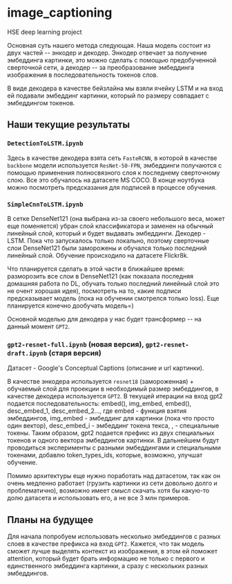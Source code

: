 # image_captioning
HSE deep learning project

Основная суть нашего метода следующая. Наша модель состоит из двух частей -- энкодер и декодер. Энкодер отвечает за получение эмбеддинга картинки, это можно сделать с помощью предобученной сверточной сети, а декодер -- за преобразование эмбеддинга изображения в последовательность токенов слов.

В виде декодера в качестве бейзлайна мы взяли ячейку LSTM и на вход ей подавали эмбеддинг картинки, который по размеру совпадает с эмбеддингом токенов.

## Наши текущие результаты

### `DetectionToLSTM.ipynb`

Здесь в качестве декодера взята сеть `FasteRCNN`, в которой в качестве `backbone` модели используется `ResNet-50-FPN`, эмбеддинги получаются с помощью применения полносвязного слоя к последнему сверточному слою. Все это обучалось на датасете MS COCO. В конце ноутбука можно посмотреть предсказания для подписей в процессе обучения.

### `SimpleCnnToLSTM.ipynb`

В сетке DenseNet121 (она выбрана из-за своего небольшого веса, может еще поменяется) убран слой классификатора и заменен на обычный линейный слой, который и будет выдавать эмбеддинги. Декодер - LSTM. Пока что запускалось только локально, поэтому cверточные слои DenseNet121 были заморожены и обучался только последний линейный слой. Обучение происходило на датасете Flickr8k.

Что планируется сделать в этой части в ближайшее время: разморозить все слои в DenseNet121 (как показала последняя домашняя работа по DL, обучать только последний линейный слой это не очент хорошая идея), посмотреть на то, какие подписи предсказывает модель (пока на обучении смотрелся только  loss). Еще планируется конечно дообучать модель=)

Основной моделью для декодера у нас будет трансформер -- на данный момент `GPT2`.

### `gpt2-resnet-full.ipynb` (новая версия), `gpt2-resnet-draft.ipynb` (старя версия)
Датасет - Google's Conceptual Captions (описание и url картинки).

В качестве энкодера используется `resnet18` (замороженная) + обучаемый слой для проекции в необходимый размер эмбеддингов, в качестве декодера используется `GPT2`. В текущей итерации на вход gpt2 подается последовательность: embed(<IMG>), img_embed, embed(<DESC>), desc_embed_1, desc_embed_2..., где embed - функция взятия эмбеддингов, img_embed - эмбеддинг для картинки (пока что просто один вектор), desc_embed_i - эмбеддинг токена текса, <IMG>, <DESC> - специальные токены. Таким образом, gpt2 подается префикс из двух специальных токенов и одного вектора эмбеддингов картинки. В дальнейшем будут проводиться эксперименты с разными эмбеддингами и специальными токенами, добавлю token_types_ids, которые, возможно, улучшат обучение. 

Помимо архитектуры еще нужно поработать над датасетом, так как он очень медленно работает (грузить картинки из сети довольно долго и проблематично), возможно имеет смысл скачать хотя бы какую-то долю датасета и использовать его, а не все 3 млн примеров.

## Планы на будущее

Для начала попробуем использовать несколько эмбеддингов с разных слоев в качестве префикса на вход `GPT2`. Кажется, что так модель сможет лучше выделять контекст из изображения, в этом ей поможет attention, который будет брать информацию не только с первого и единственного эмбеддинга картинки, а сразу с нескольких разных эмбеддингов.
